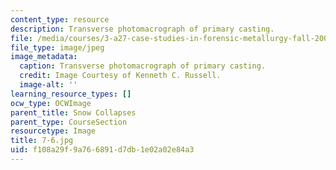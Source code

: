```yaml
---
content_type: resource
description: Transverse photomacrograph of primary casting.
file: /media/courses/3-a27-case-studies-in-forensic-metallurgy-fall-2007/f108a29f9a766891d7db1e02a02e84a3_7-6.jpg
file_type: image/jpeg
image_metadata:
  caption: Transverse photomacrograph of primary casting.
  credit: Image Courtesy of Kenneth C. Russell.
  image-alt: ''
learning_resource_types: []
ocw_type: OCWImage
parent_title: Snow Collapses
parent_type: CourseSection
resourcetype: Image
title: 7-6.jpg
uid: f108a29f-9a76-6891-d7db-1e02a02e84a3
---
```


